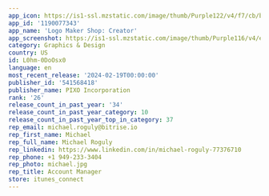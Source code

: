 ```yaml
---
app_icon: https://is1-ssl.mzstatic.com/image/thumb/Purple122/v4/f7/cb/b8/f7cbb8e1-559a-f7a4-ed98-b241e4d217cd/AppIcon-1x_U007emarketing-0-7-0-85-220.png/1024x1024bb.png
app_id: '1190077343'
app_name: 'Logo Maker Shop: Creator'
app_screenshot: https://is1-ssl.mzstatic.com/image/thumb/Purple116/v4/ea/18/cf/ea18cfa9-8caf-f42c-b92c-921b2f98bf5f/bafca3cd-d3ce-418b-8eb8-16f5eeed7141_65_01.jpg/1284x2778bb.png
category: Graphics & Design
country: US
id: L0hm-0DoOsx0
language: en
most_recent_release: '2024-02-19T00:00:00'
publisher_id: '541568418'
publisher_name: PIXO Incorporation
rank: '26'
release_count_in_past_year: '34'
release_count_in_past_year_category: 10
release_count_in_past_year_top_in_category: 37
rep_email: michael.roguly@bitrise.io
rep_first_name: Michael
rep_full_name: Michael Roguly
rep_linkedin: https://www.linkedin.com/in/michael-roguly-77376710
rep_phone: +1 949-233-3404
rep_photo: michael.jpg
rep_title: Account Manager
store: itunes_connect
---
```

